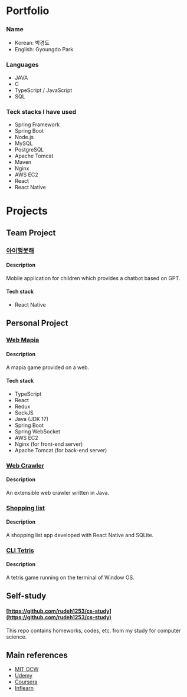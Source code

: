 # Portfolio
### Name
- Korean: 박경도
- English: Gyoungdo Park

### Languages
- JAVA
- C
- TypeScript / JavaScript
- SQL

### Teck stacks I have used
- Spring Framework
- Spring Boot
- Node.js
- MySQL
- PostgreSQL
- Apache Tomcat
- Maven
- Nginx
- AWS EC2
- React
- React Native

# Projects
## Team Project
### [아이행봇해](https://github.com/gyueunnim/iHangbot-front)
#### Description
Mobile application for children which provides a chatbot based on GPT.
#### Tech stack
- React Native
## Personal Project
### [Web Mapia](https://github.com/rudeh1253/webmapia)
#### Description
A mapia game provided on a web.
#### Tech stack
- TypeScript
- React
- Redux
- SockJS
- Java (JDK 17)
- Spring Boot
- Spring WebSocket
- AWS EC2
- Nginx (for front-end server)
- Apache Tomcat (for back-end server)

### [Web Crawler](https://github.com/rudeh1253/java-crawler-web)
#### Description
An extensible web crawler written in Java.

### [Shopping list](https://github.com/kimshooting/shopping-list)

#### Description
A shopping list app developed with React Native and SQLite.

### [CLI Tetris](https://github.com/rudeh1253/CLI-Tetris)
#### Description
A tetris game running on the terminal of Window OS.

## Self-study
#### [https://github.com/rudeh1253/cs-study](https://github.com/rudeh1253/cs-study)<br>
This repo contains homeworks, codes, etc. from my study for computer science.

## Main references
- [MIT OCW](https://ocw.mit.edu/)
- [Udemy](https://www.udemy.com/)
- [Coursera](https://www.coursera.org/)
- [Inflearn](https://www.inflearn.com/)
